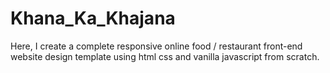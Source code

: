 # Khana_Ka_Khajana
Here, I create a complete responsive online food / restaurant front-end website design template using html css and vanilla javascript from scratch.  
